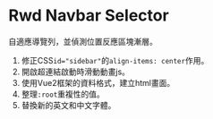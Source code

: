 # Rwd Navbar Selector

自適應導覽列，並偵測位置反應區塊漸層。

1. 修正CSS`id="sidebar"`的`align-items: center`作用。
1. 開啟超連結啟動時滑動動畫js。
1. 使用Vue2框架的資料格式，建立html畫面。
1. 整理`:root`重複性的值。
1. 替換新的英文和中文字體。
